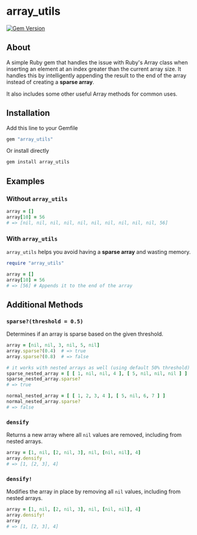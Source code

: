 # array_utils

[![Gem Version](https://badge.fury.io/rb/array_utils.svg?icon=si%3Arubygems&icon_color=%23adccd2)](https://badge.fury.io/rb/array_utils)

## About

A simple Ruby gem that handles the issue with Ruby's Array class when inserting
an element at an index greater than the current array size. It handles this by
intelligently appending the result to the end of the array instead of creating
a **sparse array**.

It also includes some other useful Array methods for common uses.

## Installation

Add this line to your Gemfile

```bash
gem "array_utils"
```

Or install directly

```bash
gem install array_utils
```

## Examples

### Without `array_utils`

```ruby
array = []
array[10] = 56
# => [nil, nil, nil, nil, nil, nil, nil, nil, nil, nil, 56]
```

### With `array_utils`

`array_utils` helps you avoid having a **sparse array** and wasting memory.

```ruby
require "array_utils"

array = []
array[10] = 56
# => [56] # Appends it to the end of the array
```

## Additional Methods

### `sparse?(threshold = 0.5)`

Determines if an array is sparse based on the given threshold.

```ruby
array = [nil, nil, 3, nil, 5, nil]
array.sparse?(0.4)  # => true
array.sparse?(0.8)  # => false

# it works with nested arrays as well (using default 50% threshold)
sparse_nested_array = [ [ 1, nil, nil, 4 ], [ 5, nil, nil, nil ] ]
sparse_nested_array.sparse?
# => true

normal_nested_array = [ [ 1, 2, 3, 4 ], [ 5, nil, 6, 7 ] ]
normal_nested_array.sparse?
# => false
```

### `densify`

Returns a new array where all `nil` values are removed, including from nested arrays.

```ruby
array = [1, nil, [2, nil, 3], nil, [nil, nil], 4]
array.densify
# => [1, [2, 3], 4]
```

### `densify!`

Modifies the array in place by removing all `nil` values, including from nested arrays.

```ruby
array = [1, nil, [2, nil, 3], nil, [nil, nil], 4]
array.densify!
array
# => [1, [2, 3], 4]
```
